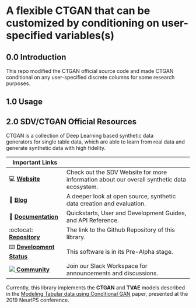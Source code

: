 # A flexible CTGAN that can be customized by conditioning on user-specified variables(s)

## 0.0 Introduction  
This repo modified the CTGAN official source code and made CTGAN conditional on any user-specified discrete columns for some research purposes.  

## 1.0 Usage

## 2.0 SDV/CTGAN Official Resources

CTGAN is a collection of Deep Learning based synthetic data generators for single table data, which are able to learn from real data and generate synthetic data with high fidelity.

| Important Links                               |                                                                      |
| --------------------------------------------- | -------------------------------------------------------------------- |
| :computer: **[Website]**                      | Check out the SDV Website for more information about our overall synthetic data ecosystem.|
| :orange_book: **[Blog]**                      | A deeper look at open source, synthetic data creation and evaluation.|
| :book: **[Documentation]**                    | Quickstarts, User and Development Guides, and API Reference.         |
| :octocat: **[Repository]**                    | The link to the Github Repository of this library.                   |
| :keyboard: **[Development Status]**           | This software is in its Pre-Alpha stage.                             |
| [![][Slack Logo] **Community**][Community]    | Join our Slack Workspace for announcements and discussions.          |

[Website]: https://sdv.dev
[Blog]: https://datacebo.com/blog
[Documentation]: https://bit.ly/sdv-docs
[Repository]: https://github.com/sdv-dev/CTGAN
[License]: https://github.com/sdv-dev/CTGAN/blob/main/LICENSE
[Development Status]: https://pypi.org/search/?c=Development+Status+%3A%3A+2+-+Pre-Alpha
[Slack Logo]: https://github.com/sdv-dev/SDV/blob/stable/docs/images/slack.png
[Community]: https://bit.ly/sdv-slack-invite

Currently, this library implements the **CTGAN** and **TVAE** models described in the [Modeling Tabular data using Conditional GAN](https://arxiv.org/abs/1907.00503) paper, presented at the 2019 NeurIPS conference.

